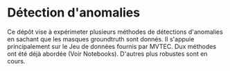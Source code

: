 # Détection d'anomalies

Ce dépôt vise à expérimeter plusieurs méthodes de détections d'anomalies en sachant que les masques groundtruth  sont donnés. Il s'appuie principalement sur le Jeu de données fournis par MVTEC. Dux méthodes ont été déjà abordée (Voir Notebooks). D'autres  plus robustes sont en cours.
